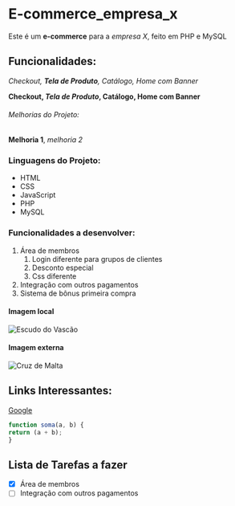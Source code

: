 # E-commerce_empresa_x
Este é um **e-commerce** para a *empresa X*, feito em PHP e MySQL

## Funcionalidades:

_Checkout, **Tela de Produto**, Catálogo, Home com Banner_

**Checkout, _Tela de Produto_, Catálogo, Home com Banner**

###### Melhorias do Projeto:

__Melhoria 1__, _melhoria 2_

### Linguagens do Projeto:

* HTML
* CSS
* JavaScript
* PHP
* MySQL

### Funcionalidades a desenvolver:

1. Área de membros
    1. Login diferente para grupos de clientes
    2. Desconto especial
    3. Css diferente
2. Integração com outros pagamentos
3. Sistema de bônus primeira compra

#### Imagem local

![Escudo do Vascão](.../img/CRVascodaGama.png)

#### Imagem externa

![Cruz de Malta][def]

[def]: https://freebiesupply.com/logos/vasco-futebol-clube-de-sapiranga-rs-logo/

## Links Interessantes:

[Google](https://www.google.com.br)

```javascript
function soma(a, b) {
return (a + b);
}
```

## Lista de Tarefas a fazer

- [x] Área de membros
- [ ] Integração com outros pagamentos  